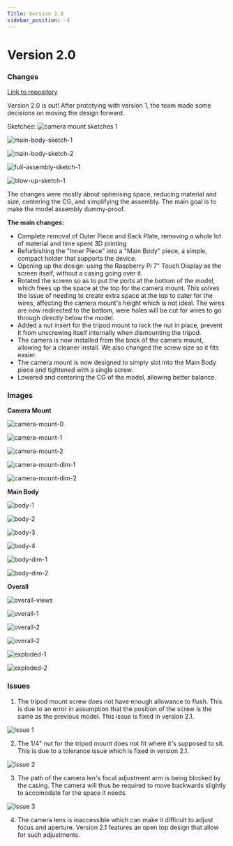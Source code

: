 ```yaml
---
Title: Version 2.0
sidebar_position: -4
---
```


# Version 2.0

### Changes

[Link to repository](https://github.com/screensavers-club/argos-childnode-case/tree/main/2.0)

Version 2.0 is out! After prototying with version 1, the team made some decisions on moving the design forward.

Sketches:
![camera mount sketches 1](../../../static/img/v2-1/camera-mount-sketch-1.jpg)

![main-body-sketch-1](../../../static/img/v2-1/main-body-sketch-1.jpg)

![main-body-sketch-2](../../../static/img/v2-1/main-body-sketch-2.jpg)

![full-assembly-sketch-1](../../../static/img/v2-1/full-assembly-sketch-1.jpg)

![blow-up-sketch-1](../../../static/img/v2-1/blow-up-sketch-1.jpg)

The changes were mostly about optimising space, reducing material and size, centering the CG, and simplifying the assembly. The main goal is to make the model assembly dummy-proof.

**The main changes:**

- Complete removal of Outer Piece and Back Plate, removing a whole lot of material and time spent 3D printing
- Refurbishing the "Inner Piece" into a "Main Body" piece, a simple, compact holder that supports the device.
- Opening up the design: using the Raspberry Pi 7" Touch Display as the screen itself, without a casing going over it.
- Rotated the screen so as to put the ports at the bottom of the model, which frees up the space at the top for the camera mount. This solves the issue of needing to create extra space at the top to cater for the wires, affecting the camera mount's height which is not ideal. The wires are now redirected to the bottom, were holes will be cut for wires to go through directly below the model.
- Added a nut insert for the tripod mount to lock the nut in place, prevent it from unscrewing itself internally when dismounting the tripod.
- The camera is now installed from the back of the camera mount, allowing for a cleaner install. We also changed the screw size so it fits easier.
- The camera mount is now designed to simply slot into the Main Body piece and tightened with a single screw.
- Lowered and centering the CG of the model, allowing better balance.

### Images

**Camera Mount**

![camera-mount-0](../../../static/img/v2-1/3-back.png)

![camera-mount-1](../../../static/img/v2-1/3-backangle.png)

![camera-mount-2](../../../static/img/v2-1/3-front.png)

![camera-mount-dim-1](../../../static/img/v2-1/5-frontdim.png)

![camera-mount-dim-2](../../../static/img/v2-1/5-topdim.png)

**Main Body**

![body-1](../../../static/img/v2-1/4-backtop.png)

![body-2](../../../static/img/v2-1/4-bottom.png)

![body-3](../../../static/img/v2-1/4-front.png)

![body-4](../../../static/img/v2-1/4-top.png)

![body-dim-1](../../../static/img/v2-1/6-frontdim.png)

![body-dim-2](../../../static/img/v2-1/6-sidedim.png)

**Overall**

![overall-views](../../../static/img/v2-1/0-overall.png)

![overall-1](../../../static/img/v2-1/1-angle.png)

![overall-2](../../../static/img/v2-1/1-back.png)

![overall-2](../../../static/img/v2-1/1-front.png)

![exploded-1](../../../static/img/v2-1/2-exploded.png)

![exploded-2](../../../static/img/v2-1/2-exploded-2.png)

### Issues

1. The tripod mount screw does not have enough allowance to flush. This is due to an error in assumption that the position of the screw is the same as the previous model. This issue is fixed in version 2.1.

![Issue 1](../../../static/img/v2-1/issues-1.jpg)

2. The 1/4" nut for the tripod mount does not fit where it's supposed to sit. This is due to a tolerance issue which is fixed in version 2.1.

![Issue 2](../../../static/img/v2-1/issues-2.jpg)

3. The path of the camera len's focal adjustment arm is being blocked by the casing. The camera will thus be required to move backwards slightly to accomodate for the space it needs.

![Issue 3](../../../static/img/v2-1/issues-3.jpg)

4. The camera lens is inaccessible which can make it difficult to adjust focus and aperture. Version 2.1 features an open top design that allow for such adjustments.
